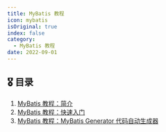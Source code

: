 ```yaml
---
title: MyBatis 教程
icon: mybatis
isOriginal: true
index: false
category:
  - MyBatis 教程
date: 2022-09-01
---
```


## 🎖️ 目录

1. [MyBatis 教程：简介](20220201-introduction.md)
2. [MyBatis 教程：快速入门](20220202-quick-start.md)
3. [MyBatis 教程：MyBatis Generator 代码自动生成器](20220203-mybatis-generator.md)
